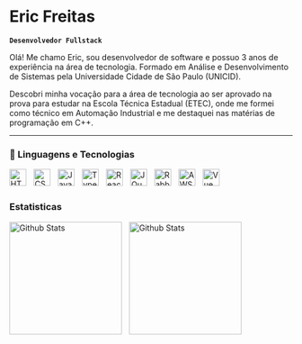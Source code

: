 # Eric Freitas

**`Desenvolvedor Fullstack`**

Olá! Me chamo Eric, sou desenvolvedor de software e possuo 3 anos de experiência na área de tecnologia. Formado em Análise e Desenvolvimento de Sistemas pela Universidade Cidade de São Paulo (UNICID).

Descobri minha vocação para a área de tecnologia ao ser aprovado na prova para estudar na Escola Técnica Estadual (ETEC), onde me formei como técnico em Automação Industrial e me destaquei nas matérias de programação em C++.

---

### 🤖 Linguagens e Tecnologias

<img
  align="left"
  alt="HTML"
  title="HTML"
  width="30px"
  style="padding-right: 10px;"
  src="https://cdn.jsdelivr.net/gh/devicons/devicon@latest/icons/html5/html5-original.svg"
/>

<img
  align="left"
  alt="CSS"
  title="CSS"
  width="30px"
  style="padding-right: 10px;"
  src="https://cdn.jsdelivr.net/gh/devicons/devicon@latest/icons/css3/css3-original.svg"
/>

<img
  align="left"
  alt="JavaScript"
  title="JavaScript"
  width="30px"
  style="padding-right: 10px;"
  src="https://cdn.jsdelivr.net/gh/devicons/devicon@latest/icons/javascript/javascript-original.svg"
/>

<img
  align="left"
  alt="TypeScript"
  title="TypeScript"
  width="30px"
  style="padding-right: 10px;"
  src="https://cdn.jsdelivr.net/gh/devicons/devicon@latest/icons/typescript/typescript-original.svg"
/>

<img
  align="left"
  alt="React"
  title="React"
  width="30px"
  style="padding-right: 10px;"
  src="https://cdn.jsdelivr.net/gh/devicons/devicon@latest/icons/react/react-original.svg"
/>

<img
  align="left"
  alt="JQuery"
  title="JQuery"
  width="30px"
  style="padding-right: 10px;"
  src="https://cdn.jsdelivr.net/gh/devicons/devicon@latest/icons/jquery/jquery-original.svg"
/>

<img
  align="left"
  alt="RabbitMQ"
  title="RabbitMQ"
  width="30px"
  style="padding-right: 10px;"
  src="https://cdn.jsdelivr.net/gh/devicons/devicon@latest/icons/rabbitmq/rabbitmq-original.svg"
/>

<img
  align="left"
  alt="AWS"
  title="AWS"
  width="30px"
  style="padding-right: 10px;"
  src="https://cdn.jsdelivr.net/gh/devicons/devicon@latest/icons/amazonwebservices/amazonwebservices-original-wordmark.svg"
/>

<img
  align="left"
  alt="Vue JS"
  title="Vue JS"
  width="30px"
  style="padding-right: 10px;"
  src="https://cdn.jsdelivr.net/gh/devicons/devicon@latest/icons/vuejs/vuejs-original.svg"
/>

<br/>
<br/>

### Estatisticas

<p>
  <img
    align="left"
    alt="Github Stats"
    height="200"
    style="padding-right: 10px;"
    src="https://github-readme-stats.vercel.app/api?username=larissakich&show_icons=true&theme=tokyonight&include_all_commits=true&locale=pt-br"
  />

  <img
    align="left"
    alt="Github Stats"
    height="200"
    style="padding-right: 10px;"
    src="https://github-readme-stats.vercel.app/api/top-langs/?username=EricLeaoF&theme=tokyonight&custom_title=Tecnologias"
  />
</p>

